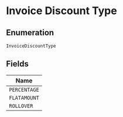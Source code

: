 
# Invoice Discount Type

## Enumeration

`InvoiceDiscountType`

## Fields

| Name |
|  --- |
| `PERCENTAGE` |
| `FLATAMOUNT` |
| `ROLLOVER` |

